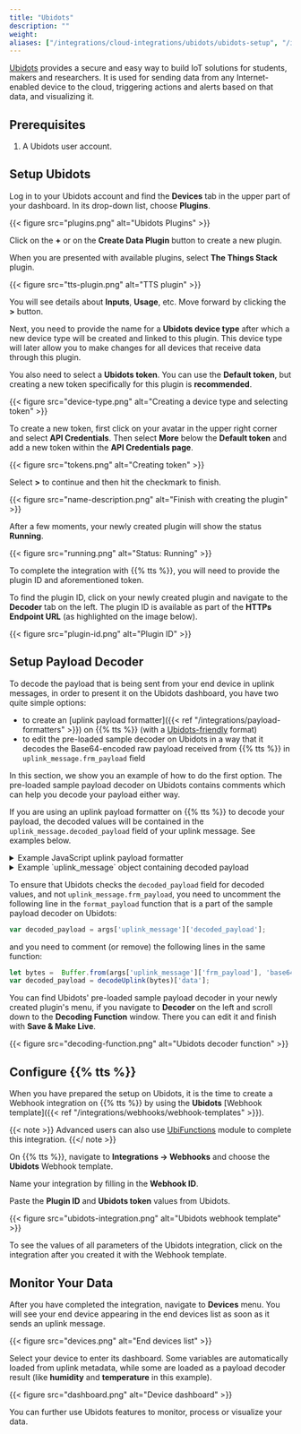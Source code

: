 ```yaml
---
title: "Ubidots"
description: ""
weight: 
aliases: ["/integrations/cloud-integrations/ubidots/ubidots-setup", "/integrations/cloud-integrations/ubidots/tts-setup"]
---
```


[Ubidots](https://ubidots.com/) provides a secure and easy way to build IoT solutions for students, makers and researchers. It is used for sending data from any Internet-enabled device to the cloud, triggering actions and alerts based on that data, and visualizing it. 

<!--more-->

## Prerequisites

1. A Ubidots user account.

## Setup Ubidots

Log in to your Ubidots account and find the **Devices** tab in the upper part of your dashboard. In its drop-down list, choose **Plugins**.

{{< figure src="plugins.png" alt="Ubidots Plugins" >}}

Click on the **+** or on the **Create Data Plugin** button to create a new plugin.

When you are presented with available plugins, select **The Things Stack** plugin.

{{< figure src="tts-plugin.png" alt="TTS plugin" >}}

You will see details about **Inputs**, **Usage**, etc. Move forward by clicking the **>** button.

Next, you need to provide the name for a **Ubidots device type** after which a new device type will be created and linked to this plugin. This device type will later allow you to make changes for all devices that receive data through this plugin.

You also need to select a **Ubidots token**. You can use the **Default token**, but creating a new token specifically for this plugin is **recommended**.

{{< figure src="device-type.png" alt="Creating a device type and selecting token" >}}

To create a new token, first click on your avatar in the upper right corner and select **API Credentials**. Then select **More** below the **Default token** and add a new token within the **API Credentials page**.

{{< figure src="tokens.png" alt="Creating token" >}}

Select **>** to continue and then hit the checkmark to finish.

{{< figure src="name-description.png" alt="Finish with creating the plugin" >}}

After a few moments, your newly created plugin will show the status **Running**.

{{< figure src="running.png" alt="Status: Running" >}}

To complete the integration with {{% tts %}}, you will need to provide the plugin ID and aforementioned token. 

To find the plugin ID, click on your newly created plugin and navigate to the **Decoder** tab on the left. The plugin ID is available as part of the **HTTPs Endpoint URL** (as highlighted on the image below).

{{< figure src="plugin-id.png" alt="Plugin ID" >}}

## Setup Payload Decoder

To decode the payload that is being sent from your end device in uplink messages, in order to present it on the Ubidots dashboard, you have two quite simple options:

- to create an [uplink payload formatter]({{< ref "/integrations/payload-formatters" >}}) on {{% tts %}} (with a [Ubidots-friendly](https://ubidots.com/docs/hw/#send-data-to-a-device) format)
- to edit the pre-loaded sample decoder on Ubidots in a way that it decodes the Base64-encoded raw payload received from {{% tts %}} in `uplink_message.frm_payload` field

In this section, we show you an example of how to do the first option. The pre-loaded sample payload decoder on Ubidots contains comments which can help you decode your payload either way.

If you are using an uplink payload formatter on {{% tts %}} to decode your payload, the decoded values will be contained in the `uplink_message.decoded_payload` field of your uplink message. See examples below.

<details><summary>Example JavaScript uplink payload formatter</summary>

```js
function decodeUplink(input) {
  var bytes = input.bytes;
  var temperature = bytes[0] | bytes[2];
  var humidity = bytes[1]| bytes[3];
  return {
    data: {
      temperature: temperature,
      humidity: humidity
    },
    warnings: [],
    errors: []
  };
}
```
</details>

<details><summary>Example `uplink_message` object containing decoded payload</summary>

```json
{
    "uplink_message": {
      "session_key_id": "AXqFkTMicRIyXZ/Mvzl02w==",
      "f_port": 8,
      "f_cnt": 202,
      "frm_payload": "ICw=",
      "decoded_payload": {
        "humidity": 44,
        "temperature": 32
      },
      "rx_metadata": [
        {
          "gateway_ids": {
            "gateway_id": "gw1",
            "eui": "B827EBFFFE8DB885"
          },
          "time": "2021-07-08T11:17:59.131695Z",
          "timestamp": 3940207243,
          "rssi": -27,
          "channel_rssi": -27,
          "snr": 9.2,
          "uplink_token": "ChIKEAoEc2VlZBIIuCfr//6NuIUQi5Xr1g4aDAjmvZuHBhDNk4rVAyD43Zy11u6C",
          "channel_index": 4
        }
      ],
      "settings": {
        "data_rate": {
          "lora": {
            "bandwidth": 125000,
            "spreading_factor": 7
          }
        },
        "data_rate_index": 5,
        "coding_rate": "4/5",
        "frequency": "867300000",
        "timestamp": 3940207243,
        "time": "2021-07-08T11:17:59.131695Z"
      },
      "received_at": "2021-07-08T11:17:58.984396504Z",
      "consumed_airtime": "0.046336s"
    }
}
```
</details>

To ensure that Ubidots checks the `decoded_payload` field for decoded values, and not `uplink_message.frm_payload`, you need to uncomment the following line in the `format_payload` function that is a part of the sample payload decoder on Ubidots:

```js
var decoded_payload = args['uplink_message']['decoded_payload'];
```

and you need to comment (or remove) the following lines in the same function:

```js
let bytes =  Buffer.from(args['uplink_message']['frm_payload'], 'base64');
var decoded_payload = decodeUplink(bytes)['data'];
```

You can find Ubidots' pre-loaded sample payload decoder in your newly created plugin's menu, if you navigate to **Decoder** on the left and scroll down to the **Decoding Function** window. There you can edit it and finish with **Save & Make Live**.

{{< figure src="decoding-function.png" alt="Ubidots decoder function" >}}

## Configure {{% tts %}}

When you have prepared the setup on Ubidots, it is the time to create a Webhook integration on {{% tts %}} by using the **Ubidots** [Webhook template]({{< ref "/integrations/webhooks/webhook-templates" >}}).

{{< note >}} Advanced users can also use [UbiFunctions](https://help.ubidots.com/en/articles/2132086-analytics-ubifunctions-user-guide) module to complete this integration. {{</ note >}}

On {{% tts %}}, navigate to **Integrations &#8594; Webhooks** and choose the **Ubidots** Webhook template.

Name your integration by filling in the **Webhook ID**.

Paste the **Plugin ID** and **Ubidots token** values from Ubidots.

{{< figure src="ubidots-integration.png" alt="Ubidots webhook template" >}}

To see the values of all parameters of the Ubidots integration, click on the integration after you created it with the Webhook template.

## Monitor Your Data

After you have completed the integration, navigate to **Devices** menu. You will see your end device appearing in the end devices list as soon as it sends an uplink message.

{{< figure src="devices.png" alt="End devices list" >}}

Select your device to enter its dashboard. Some variables are automatically loaded from uplink metadata, while some are loaded as a payload decoder result (like **humidity** and **temperature** in this example). 

{{< figure src="dashboard.png" alt="Device dashboard" >}}

You can further use Ubidots features to monitor, process or visualize your data.
